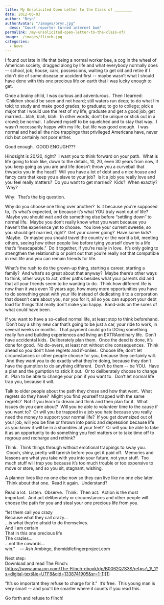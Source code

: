 ```yaml
---
title: My Unsolicited Open Letter to the Class of ________
date: 2012-06-03
author: "Bryn"
authorAvatar: "/images/bryn.jpg"
  desc: "Court reporter turned internet bum"
permalink: /my-unsolicited-open-letter-to-the-class-of/
image:  /images/flinch.jpg
categories:
  - News
---
```

I found out late in life that being a normal worker bee, a cog in the wheel of American society, dragged along by life and what everybody normally does -- school, job, house, cars, possessions, waiting to get old and retire if I didn’t die of some disease or accident first -- maybe wasn’t what I should have done with this one precious life on earth that I was lucky enough to get.

Once a brainy child, I was curious and adventurous.  Then I learned:  Children should be seen and not heard; still waters run deep; to do what I’m told; to study and make good grades; to graduate; to go to college; pick a major that I would use the rest of my life; graduate and get a good job; get married....blah, blah, blah.  In other words, don’t be unique or stick out in a crowd; be normal.  I allowed myself to be squelched and to stay that way.  I wasn’t necessarily happy with my life, but life was good enough.  I was normal and had all the nice trappings that privileged Americans have, never rich but certainly not poor either.

Good enough.  GOOD ENOUGH???

Hindsight is 20/20, right?  I want you to think forward on your path.  What is life going to look like, down to the details, 10, 20, even 30 years from now, if you keep going as you are and life doesn’t throw you a curveball that thwacks you in the head?  Will you have a lot of debt and a nice house and fancy cars that keep you a slave to your job?  Is it a job you really love and you feel really matters?  Do you want to get married?  Kids?  When exactly?  Why?

Why:  That’s the big question.

Why do you choose one thing over another?  Is it because you’re supposed to, it’s what’s expected, or because it’s what YOU truly want out of life?  Maybe you should wait and do something else before “settling down” to normal life.  Maybe you don’t really know what you want because you haven’t the experience yet to choose.  You love your current sweetie, so you should get married, right?  Get your career going?  Have some kids?  Maybe.  Or maybe you should travel the country or the world a bit, meeting others, seeing how other people live before tying yourself down to a life that’s “inescapable.”  Do it together, if you’re really in love.  It’s only going to strengthen the relationship or point out that you’re really not that compatible in real life and you can remain friends for life.

What’s the rush to do the grown-up thing, starting a career, starting a family?  And what’s so great about that anyway?  Maybe there’s other ways to think, other ways to act, other paths besides what your parents did and that all your friends seem to be wanting to do.  Think how different life is now than it was even 10 years ago, how many more opportunities you have to do something great with your life instead of dedicating it to a corporation that doesn’t care about you, nor you for it, all so you can support your debt load for things that really don’t make you happy.  Band-aids on the sores of what could have been.

If you want to have a so-called normal life, at least stop to think beforehand.  Don’t buy a shiny new car that’s going to be just a car, your ride to work, in several weeks or months.  That payment could go to DOing something really fun and building experiences and living an EXTRAordinary life.  Don’t have accidental kids.  Deliberately plan them.  Once the deed is done, it’s done for good.  No do-overs, at least not without dire consequences.  Think ahead so you don’t have regrets and if-onlies.  Choose life; don’t let circumstances or other people choose for you, because they certainly will.  And they want you to do exactly what they’re doing, because they don’t have the gumption to do anything different.  Don’t be them -- be YOU.  Have a plan and the gumption to stick it out.  Or to deliberately choose to change it.  Plan to be able to change your plan if you want to.  Don’t let normal life trap you, because it will.

Talk to older people about the path they chose and how that went.  What regrets do they have?  Might you find yourself trapped with the same regrets?  Not if you learn to dream and think and then plan for it.  What issues do you care about?  Will you be able to volunteer time to the cause if you want to?  Or will you be trapped in a job you hate because you really need the money to support your normal life?  If you get downsized out of your job, will you be fine or thrown into panic and depression because life as you know it will be in a shambles at your feet?  Or will you be able to take it as an opportunity to do something you feel matters or to take time off to regroup and recharge and rethink?

Think.  Think things through without emotional trappings to sway you.  Ooooh, shiny, pretty will tarnish before you get it paid off.  Memories and lessons are what you take with you into your future, not your stuff.  Too much stuff will trap you because it’s too much trouble or too expensive to move or store, and so you sit, stagnant, wishing.

A planner lives like no one else now so they can live like no one else later.  Think about that one.  Read it again.  Understand?

Read a lot.  Listen.  Observe.  Think.  Then act.  Action is the most important.  And act deliberately or circumstances and other people will choose the path for you and steal your one precious life from you.

“let them call you crazy  
Because what they call crazy…  
…is what they’re afraid to do themselves.  
And I am certain  
That in this one precious life  
The crazies…  
…not the cowards…  
win.”    &#8212; Ash Ambirge, themiddlefingerproject.com

Next step:  
Download and read The Flinch:  
[https://www.amazon.com/The-Flinch-ebook/dp/B0062Q7S3S/ref=sr\_1\_1?s=digital-text&ie=UTF8&qid=1338741905&sr=1-1][1]

“It’s so important they refuse to charge for it.”  It’s free.  This young man is very smart -- and you'll be smarter where it counts if you read this.

Go forth and refuse to flinch!

 [1]: https://www.amazon.com/The-Flinch-ebook/dp/B0062Q7S3S/ref=sr_1_1?s=digital-text&ie=UTF8&qid=1338741905&sr=1-1
